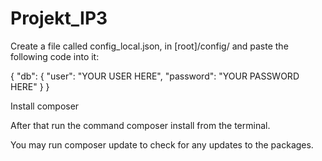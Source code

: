 # Projekt_IP3

Create a file called config_local.json, in [root]/config/ and paste the following code into it:

{
  "db": {
    "user": "YOUR USER HERE",
    "password": "YOUR PASSWORD HERE"
  }
}

Install composer

After that run the command composer install from the terminal.

You may run composer update to check for any updates to the packages.
